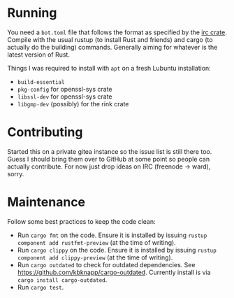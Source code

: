 # Running

You need a `bot.toml` file that follows the format as specified by the [irc
crate](https://github.com/aatxe/irc). Compile with the usual rustup (to install
Rust and friends) and cargo (to actually do the building) commands. Generally
aiming for whatever is the latest version of Rust.

Things I was required to install with `apt` on a fresh Lubuntu installation:

- `build-essential`
- `pkg-config` for openssl-sys crate
- `libssl-dev` for openssl-sys crate
- `libgmp-dev` (possibly) for the rink crate

# Contributing

Started this on a private gitea instance so the issue list is still there too.
Guess I should bring them over to GitHub at some point so people can actually
contribute.  For now just drop ideas on IRC (freenode -> ward), sorry.

# Maintenance

Follow some best practices to keep the code clean:

- Run `cargo fmt` on the code. Ensure it is installed by issuing `rustup
  component add rustfmt-preview` (at the time of writing).
- Run `cargo clippy` on the code. Ensure it is installed by issuing `rustup
  component add clippy-preview` (at the time of writing).
- Run `cargo outdated` to check for outdated dependencies. See
  https://github.com/kbknapp/cargo-outdated. Currently install is via `cargo
  install cargo-outdated`.
- Run `cargo test`.
